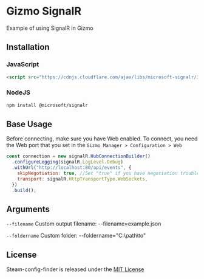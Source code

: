 # Gizmo SignalR

Example of using SignalR in Gizmo

## Installation

### JavaScript

```html
<script src="https://cdnjs.cloudflare.com/ajax/libs/microsoft-signalr/3.1.7/signalr.min.js"></script>
```

### NodeJS

```bash
npm install @microsoft/signalr
```

## Base Usage

Before connecting, make sure you have Web enabled.
To connect, you need the Web port that you set in the `Gizmo Manager > Configuration > Web`

```js
const connection = new signalR.HubConnectionBuilder()
  .configureLogging(signalR.LogLevel.Debug)
  .withUrl("http://localhost:80/api/events", {
    skipNegotiation: true, //Set "true" if you have negotiation troubles
    transport: signalR.HttpTransportType.WebSockets,
  })
  .build();
```

## Arguments

`--filename`
Custom output filename: --filename=example.json

`--foldername`
Custom folder: --foldername="C:\path\to"

## License

Steam-config-finder is released under the [MIT License](https://github.com/KeZA3D/ggizmo-api/blob/main/LICENSE)

